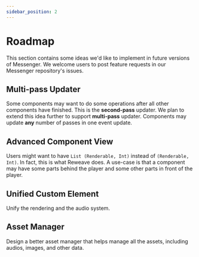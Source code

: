```yaml
---
sidebar_position: 2
---
```


# Roadmap

This section contains some ideas we'd like to implement in future versions of Messenger. We welcome users to post feature requests in our Messenger repository's issues.

## Multi-pass Updater

Some components may want to do some operations after all other components have finished. This is the **second-pass** updater. We plan to extend this idea further to support **multi-pass** updater. Components may update **any** number of passes in one event update.

## Advanced Component View

Users might want to have `List (Renderable, Int)` instead of `(Renderable, Int)`. In fact, this is what Reweave does. A use-case is that a component may have some parts behind the player and some other parts in front of the player.

## Unified Custom Element

Unify the rendering and the audio system.

## Asset Manager

Design a better asset manager that helps manage all the assets, including audios, images, and other data.
